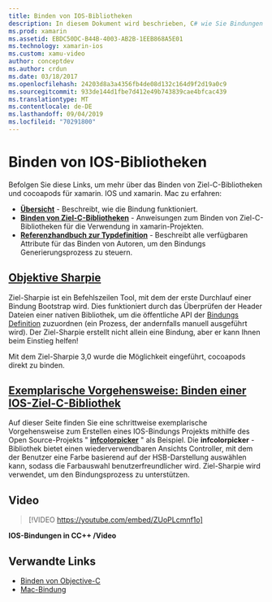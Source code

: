```yaml
---
title: Binden von IOS-Bibliotheken
description: In diesem Dokument wird beschrieben, C# wie Sie Bindungen mit dem Ziel-C-Code erstellen, sodass Native Bibliotheken und cocoapods in einer xamarin. IOS-Anwendung verwendet werden können.
ms.prod: xamarin
ms.assetid: EBDC50DC-B44B-4003-AB2B-1EEB868A5E01
ms.technology: xamarin-ios
ms.custom: xamu-video
author: conceptdev
ms.author: crdun
ms.date: 03/18/2017
ms.openlocfilehash: 24203d8a3a4356fb4de08d132c164d9f2d19a0c9
ms.sourcegitcommit: 933de144d1fbe7d412e49b743839cae4bfcac439
ms.translationtype: MT
ms.contentlocale: de-DE
ms.lasthandoff: 09/04/2019
ms.locfileid: "70291800"
---
```

# <a name="binding-ios-libraries"></a>Binden von IOS-Bibliotheken

Befolgen Sie diese Links, um mehr über das Binden von Ziel-C-Bibliotheken und cocoapods für xamarin. IOS und xamarin. Mac zu erfahren:

- [**Übersicht**](~/cross-platform/macios/binding/overview.md) -
  Beschreibt, wie die Bindung funktioniert.
- [**Binden von Ziel-C-Bibliotheken**](~/cross-platform/macios/binding/objective-c-libraries.md) -
  Anweisungen zum Binden von Ziel-C-Bibliotheken für die Verwendung in xamarin-Projekten.
- [**Referenzhandbuch zur Typdefinition**](~/cross-platform/macios/binding/binding-types-reference.md) -
  Beschreibt alle verfügbaren Attribute für das Binden von Autoren, um den Bindungs Generierungsprozess zu steuern.

## <a name="objective-sharpiecross-platformmaciosbindingobjective-sharpieindexmd"></a>[Objektive Sharpie](~/cross-platform/macios/binding/objective-sharpie/index.md)

Ziel-Sharpie ist ein Befehlszeilen Tool, mit dem der erste Durchlauf einer Bindung Bootstrap wird.
Dies funktioniert durch das Überprüfen der Header Dateien einer nativen Bibliothek, um die öffentliche API der [Bindungs Definition](~/cross-platform/macios/binding/objective-c-libraries.md) zuzuordnen (ein Prozess, der andernfalls manuell ausgeführt wird). Der Ziel-Sharpie erstellt nicht allein eine Bindung, aber er kann Ihnen beim Einstieg helfen!

Mit dem Ziel-Sharpie 3,0 wurde die Möglichkeit eingeführt, cocoapods direkt zu binden.

## <a name="walkthrough---binding-an-ios-objective-c-librarywalkthroughmd"></a>[Exemplarische Vorgehensweise: Binden einer IOS-Ziel-C-Bibliothek](walkthrough.md)

Auf dieser Seite finden Sie eine schrittweise exemplarische Vorgehensweise zum Erstellen eines IOS-Bindungs Projekts mithilfe des Open Source-Projekts " [**infcolorpicker**](https://github.com/InfinitApps/InfColorPicker) " als Beispiel. Die **infcolorpicker** -Bibliothek bietet einen wiederverwendbaren Ansichts Controller, mit dem der Benutzer eine Farbe basierend auf der HSB-Darstellung auswählen kann, sodass die Farbauswahl benutzerfreundlicher wird.
Ziel-Sharpie wird verwendet, um den Bindungsprozess zu unterstützen.

## <a name="video"></a>Video

> [!VIDEO https://youtube.com/embed/ZUoPLcmnf1o]

**IOS-Bindungen in CC++ /Video**

## <a name="related-links"></a>Verwandte Links

- [Binden von Objective-C](~/cross-platform/macios/binding/index.md)
- [Mac-Bindung](~/mac/platform/binding.md)
